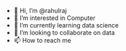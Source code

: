 - 👋 Hi, I’m @rahulraj
- 👀 I’m interested in Computer
- 🌱 I’m currently learning data science
- 💞️ I’m looking to collaborate on data
- 📫 How to reach me 

<!---
rahulraj878/rahulraj878 is a ✨ special ✨ repository because its `README.md` (this file) appears on your GitHub profile.
You can click the Preview link to take a look at your changes.
--->
